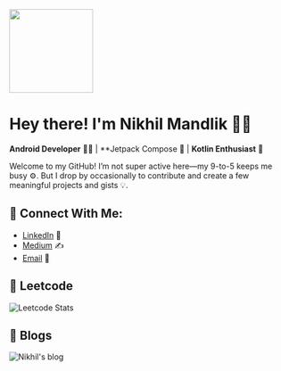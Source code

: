 <img height="150" src="https://media1.tenor.com/m/iRkL6OMGhU4AAAAd/alarm.gif"/>

# Hey there! I'm Nikhil Mandlik 🚀✨

**Android Developer** 🧑‍💻 | **Jetpack Compose 💙 | **Kotlin Enthusiast** 🤖

Welcome to my GitHub! I’m not super active here—my 9-to-5 keeps me busy ⚙️. But I drop by occasionally to contribute and create a few meaningful projects and gists 💡. 

## 🔗 Connect With Me:
- [LinkedIn](https://www.linkedin.com/in/nikhilhere/) 🔗
- [Medium](https://medium.com/@nikhil.here) ✍️
- [Email](nikhilmandlik43@gmail.com) 📧

## 🏅 Leetcode
![Leetcode Stats](https://leetcard.jacoblin.cool/nikhil-here)

## 📖 Blogs
![Nikhil's blog](https://github-read-medium.vercel.app/latest?username=nikhil.here&limit=2&theme=nor)




